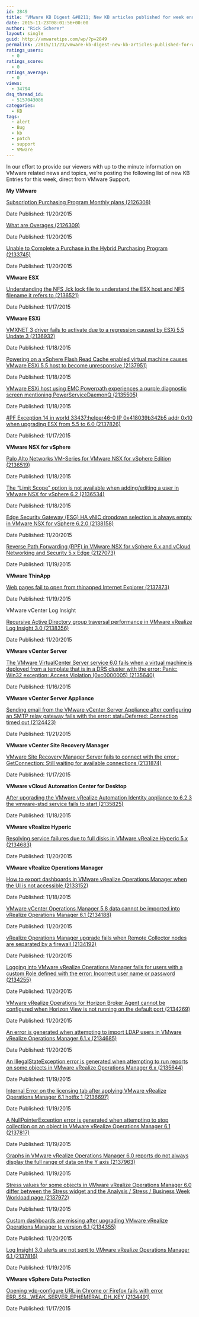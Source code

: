 ```yaml
---
id: 2849
title: 'VMware KB Digest &#8211; New KB articles published for week ending 11/21/15'
date: 2015-11-23T08:01:56+00:00
author: "Rick Scherer"
layout: single
guid: http://vmwaretips.com/wp/?p=2849
permalink: /2015/11/23/vmware-kb-digest-new-kb-articles-published-for-week-ending-112115/
ratings_users:
  - 0
ratings_score:
  - 0
ratings_average:
  - 0
views:
  - 34794
dsq_thread_id:
  - 5157043086
categories:
  - KB
tags:
  - alert
  - Bug
  - kb
  - patch
  - support
  - VMware
---
```

In our effort to provide our viewers with up to the minute information on VMware related news and topics, we&#8217;re posting the following list of new KB Entries for this week, direct from VMware Support.

<!--more-->

**My VMware**
  
[Subscription Purchasing Program Monthly plans (2126308)](http://vmw.re/1SVQM1k)
  
Date Published: 11/20/2015
  
[What are Overages (2126309)](http://vmw.re/1PVrwZR)
  
Date Published: 11/20/2015
  
[Unable to Complete a Purchase in the Hybrid Purchasing Program (2133745)](http://vmw.re/1SVQOGr)
  
Date Published: 11/20/2015

**VMware ESX**
  
[Understanding the NFS .lck lock file to understand the ESX host and NFS filename it refers to (2136521)](http://vmw.re/1PVrwZS)
  
Date Published: 11/17/2015

**VMware ESXi**
  
[VMXNET 3 driver fails to activate due to a regression caused by ESXi 5.5 Update 3 (2136932)](http://vmw.re/1SVQM1n)
  
Date Published: 11/18/2015
  
[Powering on a vSphere Flash Read Cache enabled virtual machine causes VMware ESXi 5.5 host to become unresponsive (2137951)](http://vmw.re/1PVryRp)
  
Date Published: 11/18/2015
  
[VMware ESXi host using EMC Powerpath experiences a purple diagnostic screen mentioning PowerServiceDaemonQ (2135505)](http://vmw.re/1SVQM1o)
  
Date Published: 11/18/2015
  
[#PF Exception 14 in world 33437:helper46-0 IP 0x418039b342b5 addr 0x10 when upgrading ESX from 5.5 to 6.0 (2137826)](http://vmw.re/1PVryRq)
  
Date Published: 11/17/2015

**VMware NSX for vSphere**
  
[Palo Alto Networks VM-Series for VMware NSX for vSphere Edition (2136519)](http://vmw.re/1SVQM1p)
  
Date Published: 11/18/2015
  
[The “Limit Scope” option is not available when adding/editing a user in VMware NSX for vSphere 6.2 (2136534)](http://vmw.re/1PVryRr)
  
Date Published: 11/18/2015
  
[Edge Security Gateway (ESG) HA vNIC dropdown selection is always empty in VMware NSX for vSphere 6.2.0 (2138158)](http://vmw.re/1SVQM1q)
  
Date Published: 11/20/2015
  
[Reverse Path Forwarding (RPF) in VMware NSX for vSphere 6.x and vCloud Networking and Security 5.x Edge (2127073)](http://vmw.re/1PVrwZV)
  
Date Published: 11/19/2015

**VMware ThinApp**
  
[Web pages fail to open from thinapped Internet Explorer (2137873)](http://vmw.re/1SVQOGu)
  
Date Published: 11/19/2015
  
VMware vCenter Log Insight
  
[Recursive Active Directory group traversal performance in VMware vRealize Log Insight 3.0 (2138356)](http://vmw.re/1PVrxg8)
  
Date Published: 11/20/2015

**VMware vCenter Server**
  
[The VMware VirtualCenter Server service 6.0 fails when a virtual machine is deployed from a template that is in a DRS cluster with the error: Panic: Win32 exception: Access Violation (0xc0000005) (2135640)](http://vmw.re/1SVQOGw)
  
Date Published: 11/16/2015

**VMware vCenter Server Appliance**
  
[Sending email from the VMware vCenter Server Appliance after configuring an SMTP relay gateway fails with the error: stat=Deferred: Connection timed out (2124423)](http://vmw.re/1PVryRs)
  
Date Published: 11/21/2015

**VMware vCenter Site Recovery Manager**
  
[VMware Site Recovery Manager Server fails to connect with the error : GetConnection: Still waiting for available connections (2131874)](http://vmw.re/1SVQOGx)
  
Date Published: 11/17/2015

**VMware vCloud Automation Center for Desktop**
  
[After upgrading the VMware vRealize Automation Identity appliance to 6.2.3 the vmware-stsd service fails to start (2135825)](http://vmw.re/1PVryRt)
  
Date Published: 11/18/2015

**VMware vRealize Hyperic**
  
[Resolving service failures due to full disks in VMware vRealize Hyperic 5.x (2134683)](http://vmw.re/1SVQOGy)
  
Date Published: 11/20/2015

**VMware vRealize Operations Manager**
  
[How to export dashboards in VMware vRealize Operations Manager when the UI is not accessible (2133152)](http://vmw.re/1PVryRu)
  
Date Published: 11/18/2015
  
[VMware vCenter Operations Manager 5.8 data cannot be imported into vRealize Operations Manager 6.1 (2134188)](http://vmw.re/1PVrxg9)
  
Date Published: 11/20/2015
  
[vRealize Operations Manager upgrade fails when Remote Collector nodes are separated by a firewall (2134192)](http://vmw.re/1SVQOGA)
  
Date Published: 11/20/2015
  
[Logging into VMware vRealize Operations Manager fails for users with a custom Role defined with the error: Incorrect user name or password (2134255)](http://vmw.re/1PVrxgc)
  
Date Published: 11/20/2015
  
[VMware vRealize Operations for Horizon Broker Agent cannot be configured when Horizon View is not running on the default port (2134269)](http://vmw.re/1SVQMhK)
  
Date Published: 11/20/2015
  
[An error is generated when attempting to import LDAP users in VMware vRealize Operations Manager 6.1.x (2134685)](http://vmw.re/1PVryRx)
  
Date Published: 11/20/2015
  
[An IllegalStateException error is generated when attempting to run reports on some objects in VMware vRealize Operations Manager 6.x (2135644)](http://vmw.re/1SVQOWQ)
  
Date Published: 11/19/2015
  
[Internal Error on the licensing tab after applying VMware vRealize Operations Manager 6.1 hotfix 1 (2136697)](http://vmw.re/1PVrz7M)
  
Date Published: 11/19/2015
  
[A NullPointerException error is generated when attempting to stop collection on an object in VMware vRealize Operations Manager 6.1 (2137817)](http://vmw.re/1SVQOWT)
  
Date Published: 11/19/2015
  
[Graphs in VMware vRealize Operations Manager 6.0 reports do not always display the full range of data on the Y axis (2137963)](http://vmw.re/1PVrxgh)
  
Date Published: 11/19/2015
  
[Stress values for some objects in VMware vRealize Operations Manager 6.0 differ between the Stress widget and the Analysis / Stress / Business Week Workload page (2137972)](http://vmw.re/1SVQOWV)
  
Date Published: 11/19/2015
  
[Custom dashboards are missing after upgrading VMware vRealize Operations Manager to version 6.1 (2134355)](http://vmw.re/1PVrxgi)
  
Date Published: 11/20/2015
  
[Log Insight 3.0 alerts are not sent to VMware vRealize Operations Manager 6.1 (2137816)](http://vmw.re/1SVQMhN)
  
Date Published: 11/19/2015

**VMware vSphere Data Protection**
  
[Opening vdp-configure URL in Chrome or Firefox fails with error ERR\_SSL\_WEAK\_SERVER\_EPHEMERAL\_DH\_KEY (2134491)](http://vmw.re/1SVQMhS)
  
Date Published: 11/17/2015